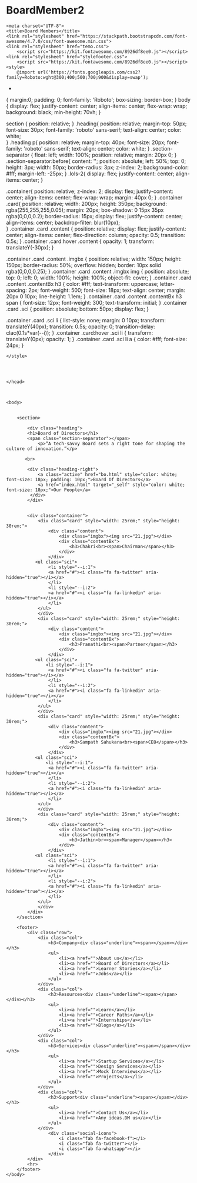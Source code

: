 # BoardMember2
<!DOCTYPE HTML>
<html lang="8">
<head>
    
    <meta charset="UTF-8">
    <title>Board Members</title>
    <link rel="stylesheet" href="https://stackpath.bootstrapcdn.com/font-awesome/4.7.0/css/font-awesome.min.css">
    <link rel="stylesheet" href="temo.css">
        <script src="https://kit.fontawesome.com/8926df8ee0.js"></script>
    <link rel="stylesheet" href="stylefooter.css">
        <script src="https://kit.fontawesome.com/8926df8ee0.js"></script>
    <style>
        @import url('https://fonts.googleapis.com/css2?family=Roboto:wght@300;400;500;700;900&display=swap');
* 
{
    margin:0;
    padding: 0;
    font-family: 'Roboto';
    box-sizing: border-box;
}
body
{
    display: flex;
    justify-content: center;
    align-items: center;
    flex-wrap: wrap;
    background: black;
    min-height: 70vh;
}


section
{
  position: relative;
}
.heading{
    position: relative;
    margin-top: 50px;
    font-size: 30px;
    font-family: 'roboto' sans-serif;
    text-align: center;
    color: white;  
}
.heading p{
    position: relative;
    margin-top: 40px;
    font-size: 20px;
    font-family: 'roboto' sans-serif;
    text-align: center;
    color: white; 
}
.section-separator {
	float: left;
	width: 100%;
	position: relative;
	margin: 20px 0;
}
.section-separator:before{
	content: '';
	position: absolute;
	left: 50%;
	top: 0;
	height: 3px;
	width: 50px;
	border-radius: 3px;
	z-index: 2;
	background-color: #fff;
	margin-left: -25px;
}
.lols-2{
     display: flex;
    justify-content: center;
    align-items: center;
}


.container{
    position: relative;
    z-index: 2;
    display: flex;
    justify-content: center;
    align-items: center;
    flex-wrap: wrap;
    margin: 40px 0;
}
.container .card{
    position: relative;
    width: 200px;
    height: 350px;
    background: rgba(255,255,255,0.05);
    margin: 20px;
    box-shadow: 0 15px 35px rgba(0,0,0,0.2);
    border-radius: 15px;
    display: flex;
    justify-content: center;
    align-items: center;
    backdrop-filter: blur(10px);  
}
.container .card .content
{
    position: relative;
    display: flex;
    justify-content: center;
    align-items: center;
    flex-direction: column;
    opacity: 0.5;
    transition: 0.5s;
}
.container .card:hover .content
{
    opacity: 1;
    transform: translateY(-30px);
}

.container .card .content .imgbx
{
    position: relative;
    width: 150px;
    height: 150px;
    border-radius: 50%;
    overflow: hidden;
    border: 10px solid rgba(0,0,0,0.25);
}
.container .card .content .imgbx img
{
    position: absolute;
    top: 0;
    left: 0;
    width: 100%;
    height: 100%;
    object-fit: cover;
}
.container .card .content .contentBx h3
{
    color: #fff;
    text-transform: uppercase;
    letter-spacing: 2px;
    font-weight: 500;
    font-size: 18px;
    text-align: center;
    margin: 20px 0 10px;
    line-height: 1.1em;
}
.container .card .content .contentBx h3 span
{
    font-size: 12px;
    font-weight: 300;
    text-transform: initial;
}
.container .card .sci
{
    position: absolute;
    bottom: 50px;
    display: flex;
}

.container .card .sci li
{
    list-style: none;
    margin: 0 10px;
    transform: translateY(40px);
    transition: 0.5s;
    opacity: 0;
    transition-delay: clac(0.1s*var(--i));
}
.container .card:hover .sci li
{
    transform: translateY(0px);
    opacity: 1;
}
.container .card .sci li a 
{
    color: #fff;
    font-size: 24px;
}


        
        
    </style>

        


    </head>



    <body>  
        

        <section>
            
            <div class="heading">
            <h1>Board of Directors</h1>
            <span class="section-separator"></span>
                <p>“A tech-savvy Board sets a right tone for shaping the culture of innovation.”</p>  
                
           <br>
            
            <div class="heading-right">
                <a class="active" href="bo.html" style="color: white; font-size: 18px; padding: 10px;">Board Of Directors</a>
                <a href="index.html" target="_self" style="color: white; font-size: 18px;">Our People</a>
             </div>
            </div>
            
            
            <div class="container">
                <div class="card" style="width: 25rem;" style="height: 30rem;">
                    <div class="content">
                        <div class="imgbx"><img src="21.jpg"></div>
                        <div class="contentBx">
                            <h3>Chakri<br><span>Chairman</span></h3>
                        </div> 
                    </div>
               <ul class="sci">
                    <li style="--i:1">
                    <a href="#"><i class="fa fa-twitter" aria-hidden="true"></i></a>
                    </li>
                    <li style="--i:2">
                    <a href="#"><i class="fa fa-linkedin" aria-hidden="true"></i></a>
                    </li>     
                </ul>               
                </div>
                <div class="card" style="width: 25rem;" style="height: 30rem;">
                    <div class="content">
                        <div class="imgbx"><img src="21.jpg"></div>
                        <div class="contentBx">
                            <h3>Pranathi<br><span>Partner</span></h3>
                        </div> 
                    </div>
               <ul class="sci">
                   <li style="--i:1">
                    <a href="#"><i class="fa fa-twitter" aria-hidden="true"></i></a>
                    </li>
                    <li style="--i:2">
                    <a href="#"><i class="fa fa-linkedin" aria-hidden="true"></i></a>
                    </li>     
                </ul>               
                </div>
                <div class="card" style="width: 25rem;" style="height: 30rem;">
                    <div class="content">
                        <div class="imgbx"><img src="21.jpg"></div>
                        <div class="contentBx">
                            <h3>Sampath Sahukara<br><span>CEO</span></h3>
                        </div> 
                    </div>
               <ul class="sci">
                   <li style="--i:1">
                    <a href="#"><i class="fa fa-twitter" aria-hidden="true"></i></a>
                    </li>
                    <li style="--i:2">
                    <a href="#"><i class="fa fa-linkedin" aria-hidden="true"></i></a>
                    </li>     
                </ul>               
                </div>
                <div class="card" style="width: 25rem;" style="height: 30rem;">
                    <div class="content">
                        <div class="imgbx"><img src="21.jpg"></div>
                        <div class="contentBx">
                            <h3>Jathin<br><span>Manager</span></h3>
                        </div> 
                    </div>
               <ul class="sci">
                    <li style="--i:1">
                    <a href="#"><i class="fa fa-twitter" aria-hidden="true"></i></a>
                    </li>
                    <li style="--i:2">
                    <a href="#"><i class="fa fa-linkedin" aria-hidden="true"></i></a>
                    </li>     
                </ul>        
                </div>
            </div>
        </section>

        <footer>
            <div class="row">
                <div class="col">
                    <h3>Company<div class="underline"><span></span></div></h3>
                    <ul>
                        <li><a href="">About us</a></li>
                        <li><a href="">Board of Directors</a></li>
                        <li><a href="">Learner Stories</a></li>
                        <li><a href="">Jobs</a></li>
                    </ul>
                </div>
                <div class="col">
                    <h3>Resources<div class="underline"><span></span></div></h3>
                    <ul>
                        <li><a href="">Learn</a></li>
                        <li><a href="">Career Paths</a></li>
                        <li><a href="">Internships</a></li>
                        <li><a href="">Blogs</a></li>
                    </ul>
                </div>
                <div class="col">
                    <h3>Services<div class="underline"><span></span></div></h3>
                    <ul>
                        <li><a href="">Startup Services</a></li>
                        <li><a href="">Design Services</a></li>
                        <li><a href="">Mock Interviews</a></li>
                        <li><a href="">Projects</a></li>
                    </ul>
                </div>
                <div class="col">
                    <h3>Support<div class="underline"><span></span></div></h3>
                    <ul>
                        <li><a href="">Contact Us</a></li>
                        <li><a href="">Any ideas.DM us</a></li>
                    </ul>
                </div>
                    <div class="social-icons">
                        <i class="fab fa-facebook-f"></i>
                        <i class="fab fa-twitter"></i>
                        <i class="fab fa-whatsapp"></i>
                    </div>
            </div>
            <hr>
        </footer>
    </body>

    
</html>
